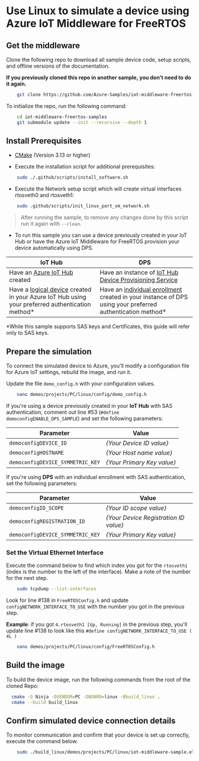 # Use Linux to simulate a device using Azure IoT Middleware for FreeRTOS

## Get the middleware

Clone the following repo to download all sample device code, setup scripts, and offline versions of the documentation.

**If you previously cloned this repo in another sample, you don't need to do it again.**

```bash
    git clone https://github.com/Azure-Samples/iot-middleware-freertos-samples.git
```

To initialize the repo, run the following command:

```bash
    cd iot-middleware-freertos-samples
    git submodule update --init --recursive --depth 1
```


## Install Prerequisites

* [CMake](https://cmake.org/download/) (Version 3.13 or higher)

* Execute the installation script for additional prerequisites:

```bash
    sudo ./.github/scripts/install_software.sh
```

* Execute the Network setup script which will create virtual interfaces rtosveth0 and rtosveth1:

```bash
    sudo .github/scripts/init_linux_port_vm_network.sh
```

> After running the sample, to remove any changes done by this script run it again with `--clean`. 

* To run this sample you can use a device previously created in your IoT Hub or have the Azure IoT Middleware for FreeRTOS provision your device automatically using DPS.

IoT Hub | DPS
---------|----------
Have an [Azure IoT Hub](https://docs.microsoft.com/azure/iot-hub/iot-hub-create-through-portal) created | Have an instance of [IoT Hub Device Provisioning Service](https://docs.microsoft.com/en-us/azure/iot-dps/quick-setup-auto-provision#create-a-new-iot-hub-device-provisioning-service)
Have a [logical device](https://docs.microsoft.com/azure/iot-hub/iot-hub-create-through-portal#register-a-new-device-in-the-iot-hub) created in your Azure IoT Hub using your preferred authentication method* | Have an [individual enrollment](https://docs.microsoft.com/en-us/azure/iot-dps/how-to-manage-enrollments#create-a-device-enrollment) created in your instance of DPS using your preferred authentication method*

*While this sample supports SAS keys and Certificates, this guide will refer only to SAS keys.

## Prepare the simulation

To connect the simulated device to Azure, you'll modify a configuration file for Azure IoT settings, rebuild the image, and run it.

Update the file `demo_config.h` with your configuration values.

```bash
    nano demos/projects/PC/linux/config/demo_config.h
```

If you're using a device previously created in your **IoT Hub** with SAS authentication, comment out line #53 (`#define democonfigENABLE_DPS_SAMPLE`) and set the following parameters:

Parameter | Value
---------|----------
 `democonfigDEVICE_ID` | _{Your Device ID value}_
 `democonfigHOSTNAME` | _{Your Host name value}_
 `democonfigDEVICE_SYMMETRIC_KEY` | _{Your Primary Key value}_

If you're using **DPS** with an individual enrollment with SAS authentication, set the following parameters:

Parameter | Value
---------|----------
 `democonfigID_SCOPE` | _{Your ID scope value}_
 `democonfigREGISTRATION_ID` | _{Your Device Registration ID value}_
 `democonfigDEVICE_SYMMETRIC_KEY` | _{Your Primary Key value}_

### Set the Virtual Ethernet Interface

Execute the command below to find which index you got for the ``rtosveth1`` (index is the number to the left of the interface). Make a note of the number for the next step.

```bash
    sudo tcpdump --list-interfaces
```
Look for line #138 in `FreeRTOSConfig.h` and update `configNETWORK_INTERFACE_TO_USE` with the number you got in the previous step.

**Example**: if you got ``4.rtosveth1 [Up, Running]`` in the previous step, you'll update line #138 to look like this ``#define configNETWORK_INTERFACE_TO_USE ( 4L )``

```bash
    nano demos/projects/PC/linux/config/FreeRTOSConfig.h
```

## Build the image

To build the device image, run the following commands from the root of the cloned Repo:

  ```bash
    cmake -G Ninja -DVENDOR=PC -DBOARD=linux -Bbuild_linux .
    cmake --build build_linux
  ```

## Confirm simulated device connection details

To monitor communication and confirm that your device is set up correctly, execute the command below.

```Bash
    sudo ./build_linux/demos/projects/PC/linux/iot-middleware-sample.elf
```
